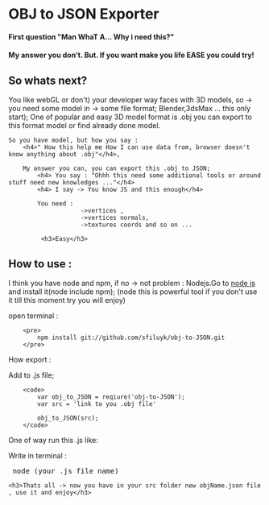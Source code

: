 <h1>OBJ to JSON Exporter</h1>

<h4>First question "Man WhaT A... Why i need this?"</h4>
    <h4>My answer you don't. But. If you want make you life EASE you could try!</h4>

<h2>So whats next?</h2>

You like webGL or don't) your developer way faces with 3D models, 
    so -> you need some model in -> some file format;
    Blender,3dsMax ... this only start);
    One of popular and easy 3D model format is .obj you can export to this format model or find already done model.

    So you have model, but how you say :
        <h4>" How this help me How I can use data from, browser doesn't know anything about .obj"</h4>,

        My answer you can, you can export this .obj to JSON;
            <h4> You say : "Ohhh this need some additional tools or around stuff need new knowledges ..."</h4>
            <h4> I say -> You know JS and this enough</h4>

            You need : 
                        ->vertices , 
                        ->vertices normals, 
                        ->textures coords and so on ...

             <h3>Easy</h3>

<h2>How to use :</h2>

I think you have node and npm, if no -> not problem :
    Nodejs.Go to <a href ="http://nodejs.org/">node js</a> and install it(node include npm);
    (node this is powerful tool if you don't use it till this moment try you will enjoy)

open terminal :
  
        <pre>
            npm install git://github.com/sfiluyk/obj-to-JSON.git
        </pre>
 

How export :

 Add to .js file;

        <code>
            var obj_to_JSON = reqiure('obj-to-JSON');
            var src = 'link to you .obj file'

            obj_to_JSON(src);
        </code>


One of way run this .js like: 
    
Write in terminal :
            <pre>
               node (your .js file name)
            </pre>


    <h3>Thats all -> now you have in your src folder new objName.json file , use it and enjoy</h3>